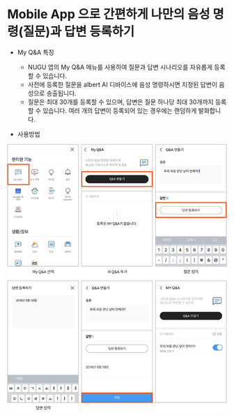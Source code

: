 # Mobile App 으로 간편하게 나만의 음성 명령(질문)과 답변 등록하기 

- My Q&A 특징
  - NUGU 앱의 My Q&A 메뉴를 사용하여 질문과 답변 시나리오를 자유롭게 등록할 수 있습니다.
  - 사전에 등록한 질문을 albert AI 디바이스에 음성 명령하시면 지정된 답변이 음성으로 송출됩니다.
  - 질문은 최대 30개를 등록할 수 있으며, 답변은 질문 하나당 최대 30개까지 등록할 수 있습니다. 여러 개의 답변이 등록되어 있는 경우에는 랜덤하게 발화합니다.

- 사용방법
   
![My Q&A 사용방법](./images/albert01.png)
